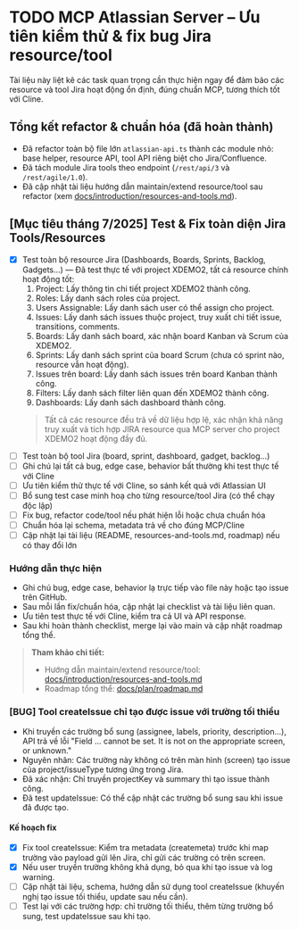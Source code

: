 # TODO MCP Atlassian Server – Ưu tiên kiểm thử & fix bug Jira resource/tool

Tài liệu này liệt kê các task quan trọng cần thực hiện ngay để đảm bảo các resource và tool Jira hoạt động ổn định, đúng chuẩn MCP, tương thích tốt với Cline.

## Tổng kết refactor & chuẩn hóa (đã hoàn thành)
- Đã refactor toàn bộ file lớn `atlassian-api.ts` thành các module nhỏ: base helper, resource API, tool API riêng biệt cho Jira/Confluence.
- Đã tách module Jira tools theo endpoint (`/rest/api/3` và `/rest/agile/1.0`).
- Đã cập nhật tài liệu hướng dẫn maintain/extend resource/tool sau refactor (xem [docs/introduction/resources-and-tools.md](../docs/introduction/resources-and-tools.md)).

## [Mục tiêu tháng 7/2025] Test & Fix toàn diện Jira Tools/Resources

- [x] Test toàn bộ resource Jira (Dashboards, Boards, Sprints, Backlog, Gadgets...) — Đã test thực tế với project XDEMO2, tất cả resource chính hoạt động tốt:
    1. Project: Lấy thông tin chi tiết project XDEMO2 thành công.
    2. Roles: Lấy danh sách roles của project.
    3. Users Assignable: Lấy danh sách user có thể assign cho project.
    4. Issues: Lấy danh sách issues thuộc project, truy xuất chi tiết issue, transitions, comments.
    5. Boards: Lấy danh sách board, xác nhận board Kanban và Scrum của XDEMO2.
    6. Sprints: Lấy danh sách sprint của board Scrum (chưa có sprint nào, resource vẫn hoạt động).
    7. Issues trên board: Lấy danh sách issues trên board Kanban thành công.
    8. Filters: Lấy danh sách filter liên quan đến XDEMO2 thành công.
    9. Dashboards: Lấy danh sách dashboard thành công.
    > Tất cả các resource đều trả về dữ liệu hợp lệ, xác nhận khả năng truy xuất và tích hợp JIRA resource qua MCP server cho project XDEMO2 hoạt động đầy đủ.
- [ ] Test toàn bộ tool Jira (board, sprint, dashboard, gadget, backlog...)
- [ ] Ghi chú lại tất cả bug, edge case, behavior bất thường khi test thực tế với Cline
- [ ] Ưu tiên kiểm thử thực tế với Cline, so sánh kết quả với Atlassian UI
- [ ] Bổ sung test case minh hoạ cho từng resource/tool Jira (có thể chạy độc lập)
- [ ] Fix bug, refactor code/tool nếu phát hiện lỗi hoặc chưa chuẩn hóa
- [ ] Chuẩn hóa lại schema, metadata trả về cho đúng MCP/Cline
- [ ] Cập nhật lại tài liệu (README, resources-and-tools.md, roadmap) nếu có thay đổi lớn

### Hướng dẫn thực hiện
- Ghi chú bug, edge case, behavior lạ trực tiếp vào file này hoặc tạo issue trên GitHub.
- Sau mỗi lần fix/chuẩn hóa, cập nhật lại checklist và tài liệu liên quan.
- Ưu tiên test thực tế với Cline, kiểm tra cả UI và API response.
- Sau khi hoàn thành checklist, merge lại vào main và cập nhật roadmap tổng thể.

> **Tham khảo chi tiết:**
> - Hướng dẫn maintain/extend resource/tool: [docs/introduction/resources-and-tools.md](../docs/introduction/resources-and-tools.md#hướng-dẫn-sau-refactoring)
> - Roadmap tổng thể: [docs/plan/roadmap.md](./roadmap.md)

### [BUG] Tool createIssue chỉ tạo được issue với trường tối thiểu
- Khi truyền các trường bổ sung (assignee, labels, priority, description...), API trả về lỗi "Field ... cannot be set. It is not on the appropriate screen, or unknown."
- Nguyên nhân: Các trường này không có trên màn hình (screen) tạo issue của project/issueType tương ứng trong Jira.
- Đã xác nhận: Chỉ truyền projectKey và summary thì tạo issue thành công.
- Đã test updateIssue: Có thể cập nhật các trường bổ sung sau khi issue đã được tạo.

#### Kế hoạch fix
- [x] Fix tool createIssue: Kiểm tra metadata (createmeta) trước khi map trường vào payload gửi lên Jira, chỉ gửi các trường có trên screen.
- [x] Nếu user truyền trường không khả dụng, bỏ qua khi tạo issue và log warning.
- [ ] Cập nhật tài liệu, schema, hướng dẫn sử dụng tool createIssue (khuyến nghị tạo issue tối thiểu, update sau nếu cần).
- [ ] Test lại với các trường hợp: chỉ trường tối thiểu, thêm từng trường bổ sung, test updateIssue sau khi tạo. 